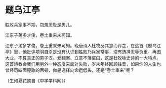 # 题乌江亭

胜败兵家事不期，包羞忍耻是男儿。 

江东子弟多才俊，卷土重来未可知。 

江东子弟多才俊，卷土重来未可知。晚唐诗人杜牧反其意而评之，在这首《题乌江亭》里，他批评项羽自杀是没有认识到胜败乃兵家常事，没有选择忍辱负重、再图大业，不算真正的男子汉。爱翻案、立意不落窠臼，这是杜牧咏史诗的一大特点。这首诗教会我们用另外一种态度来面对失败，岁末年终回顾往昔，如果你的人生也曾经历四面楚歌的困顿，你是选择向命运低头，还是“卷土重来”呢？ 

（生如夏花摘自《中学学科网》）